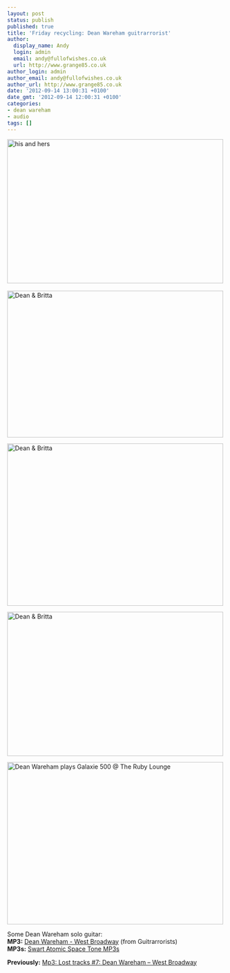 ```yaml
---
layout: post
status: publish
published: true
title: 'Friday recycling: Dean Wareham guitrarrorist'
author:
  display_name: Andy
  login: admin
  email: andy@fullofwishes.co.uk
  url: http://www.grange85.co.uk
author_login: admin
author_email: andy@fullofwishes.co.uk
author_url: http://www.grange85.co.uk
date: '2012-09-14 13:00:31 +0100'
date_gmt: '2012-09-14 12:00:31 +0100'
categories:
- dean wareham
- audio
tags: []
---
```

<p><a href="http://www.flickr.com/photos/marthaburzynski/443532873/" title="his and hers by martha burzynski, on Flickr"><img class="aligncenter" src="https://farm1.staticflickr.com/201/443532873_7762046bbb.jpg" width="500" height="333" alt="his and hers"></a><br />
<a id="more"></a><a id="more-3362"></a><br />
<a href="http://www.flickr.com/photos/walkingparty/2298933551/" title="Dean & Britta by MJLphoto.com, on Flickr"><img class="aligncenter" src="https://farm4.staticflickr.com/3210/2298933551_8f11b07b5d.jpg" width="500" height="339" alt="Dean & Britta"></a></p>
<p><a href="http://www.flickr.com/photos/grange85/5651189927/" title="Dean & Britta by andyaldridge, on Flickr"><img class="aligncenter" src="https://farm6.staticflickr.com/5185/5651189927_7f642c81db.jpg" width="500" height="375" alt="Dean & Britta"></a></p>
<p><a href="http://www.flickr.com/photos/marthaburzynski/443532917/" title="Dean & Britta by martha burzynski, on Flickr"><img class="aligncenter" src="https://farm1.staticflickr.com/187/443532917_f2d471a908.jpg" width="500" height="333" alt="Dean & Britta"></a></p>
<p><a href="http://www.flickr.com/photos/ricksflickr/5449103988/" title="Dean Wareham plays Galaxie 500 @ The Ruby Lounge by Rick & Mindy, on Flickr"><img class="aligncenter" src="https://farm5.staticflickr.com/4134/5449103988_bf1e26ccc9.jpg" width="500" height="375" alt="Dean Wareham plays Galaxie 500 @ The Ruby Lounge"></a></p>
<p>Some Dean Wareham solo guitar:<br />
<strong>MP3:</strong> <a href="http://www.box.net/shared/f2oh4990h9">Dean Wareham - West Broadway</a> (from Guitrarrorists)<br />
<strong>MP3s:</strong> <a href="http://swartamps.com/dean_wareham_swart_atomic_spacetone.htm">Swart Atomic Space Tone MP3s</a> </p>
<p><strong>Previously:</strong> <a href="/2009/09/23/mp3-lost-tracks-7-dean-wareham-west-broadway/">Mp3: Lost tracks #7: Dean Wareham – West Broadway</a></p>
